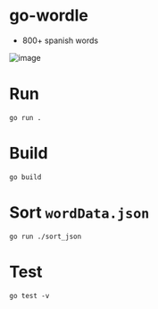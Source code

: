 # go-wordle

- 800+ spanish words

![image](https://i.imgur.com/Omff9ZP.png)

# Run

`go run .`

# Build

`go build`

# Sort `wordData.json`

```
go run ./sort_json
```

# Test

`go test -v`
